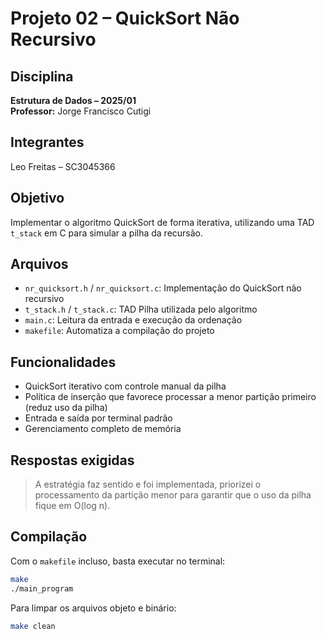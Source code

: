 # Projeto 02 – QuickSort Não Recursivo

## Disciplina
**Estrutura de Dados – 2025/01**  
**Professor:** Jorge Francisco Cutigi

## Integrantes
Leo Freitas – SC3045366

## Objetivo
Implementar o algoritmo QuickSort de forma iterativa, utilizando uma TAD `t_stack` em C para simular a pilha da recursão.

## Arquivos
- `nr_quicksort.h` / `nr_quicksort.c`: Implementação do QuickSort não recursivo
- `t_stack.h` / `t_stack.c`: TAD Pilha utilizada pelo algoritmo
- `main.c`: Leitura da entrada e execução da ordenação
- `makefile`: Automatiza a compilação do projeto

## Funcionalidades
- QuickSort iterativo com controle manual da pilha
- Política de inserção que favorece processar a menor partição primeiro (reduz uso da pilha)
- Entrada e saída por terminal padrão
- Gerenciamento completo de memória

## Respostas exigidas
> A estratégia faz sentido e foi implementada, priorizei o processamento da partição menor para garantir que o uso da pilha fique em O(log n).

## Compilação
Com o `makefile` incluso, basta executar no terminal:

```bash
make
./main_program
```

Para limpar os arquivos objeto e binário:
```bash
make clean
```